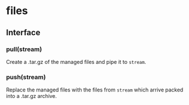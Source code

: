 # files

## Interface

### pull(stream)

Create a .tar.gz of the managed files and pipe it to `stream`.

### push(stream)

Replace the managed files with the files from `stream` which arrive packed into a .tar.gz archive.
